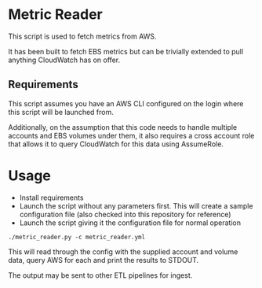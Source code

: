 # Metric Reader

This script is used to fetch metrics from AWS. 

It has been built to fetch EBS metrics but can be trivially extended to pull anything CloudWatch has on offer.

## Requirements

This script assumes you have an AWS CLI configured on the login where this script will be launched from. 

Additionally, on the assumption that this code needs to handle multiple accounts and EBS volumes under them, it also requires a cross account role that allows it to query CloudWatch for this data using AssumeRole. 

# Usage 

- Install requirements
- Launch the script without any parameters first. This will create a sample configuration file (also checked into this repository for reference)
- Launch the script giving it the configuration file for normal operation
```cli
./metric_reader.py -c metric_reader.yml
```

This will read through the config with the supplied account and volume data, query AWS for each and print the results to STDOUT. 

The output may be sent to other ETL pipelines for ingest. 
